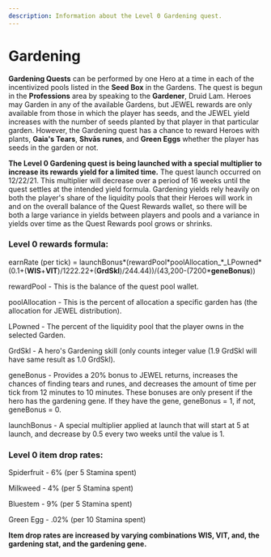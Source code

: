 ```yaml
---
description: Information about the Level 0 Gardening quest.
---
```


# Gardening

**Gardening Quests** can be performed by one Hero at a time in each of the incentivized pools listed in the **Seed Box** in the Gardens. The quest is begun in the **Professions** area by speaking to the **Gardener**, Druid Lam. Heroes may Garden in any of the available Gardens, but JEWEL rewards are only available from those in which the player has seeds, and the JEWEL yield increases with the number of seeds planted by that player in that particular garden. However, the Gardening quest has a chance to reward Heroes with plants, **Gaia's Tears**, **Shvās runes**, and **Green Eggs** whether the player has seeds in the garden or not.&#x20;

**The Level 0 Gardening quest is being launched with a special multiplier to increase its rewards yield for a limited time.** The quest launch occurred on 12/22/21. This multiplier will decrease over a period of 16 weeks until the quest settles at the intended yield formula. Gardening yields rely heavily on both the player's share of the liquidity pools that their Heroes will work in and on the overall balance of the Quest Rewards wallet, so there will be both a large variance in yields between players and pools and a variance in yields over time as the Quest Rewards pool grows or shrinks.

### **Level 0 rewards formula:**

earnRate (per tick) = launchBonus\*(rewardPool\*poolAllocation_\*_LPowned\*(0.1+(**WIS**+**VIT**)/1222.22+(**GrdSkl**)/244.44))/(43,200-(7200\***geneBonus**))&#x20;

rewardPool - This is the balance of the quest pool wallet.&#x20;

poolAllocation - This is the percent of allocation a specific garden has (the allocation for JEWEL distribution).&#x20;

LPowned - The percent of the liquidity pool that the player owns in the selected Garden.&#x20;

GrdSkl - A hero's Gardening skill (only counts integer value (1.9 GrdSkl will have same result as 1.0 GrdSkl).&#x20;

geneBonus - Provides a 20% bonus to JEWEL returns, increases the chances of finding tears and runes, and decreases the amount of time per tick from 12 minutes to 10 minutes. These bonuses are only present if the hero has the gardening gene. If they have the gene, geneBonus = 1, if not, geneBonus = 0.&#x20;

launchBonus - A special multiplier applied at launch that will start at 5 at launch, and decrease by 0.5 every two weeks until the value is 1.

### **Level 0 item drop rates:**

Spiderfruit - 6% (per 5 Stamina spent)

Milkweed - 4% (per 5 Stamina spent)

Bluestem - 9% (per 5 Stamina spent)

Green Egg - .02% (per 10 Stamina spent)

**Item drop rates are increased by varying combinations WIS, VIT, and, the gardening stat, and the gardening gene.**
